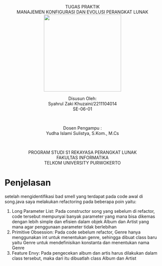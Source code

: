 <div align="center">
TUGAS PRAKTIK <br>
MANAJEMEN KONFIGURASI DAN EVOLUSI PERANGKAT LUNAK <br>


<img src="https://lac.telkomuniversity.ac.id/wp-content/uploads/2021/01/cropped-1200px-Telkom_University_Logo.svg-270x270.png" width="250px">

<br>

Disusun Oleh: <br>
Syahrul Zaki Khuzaini/2211104014 <br>
SE-06-01 <br>

<br>

Dosen Pengampu : <br>
Yudha Islami Sulistya, S.Kom., M.Cs <br>

<br>

PROGRAM STUDI S1 REKAYASA PERANGKAT LUNAK <br>
FAKULTAS INFORMATIKA <br> 
TELKOM UNIVERSITY PURWOKERTO <br>

</div>

# Penjelasan
setelah mengidentifikasi bad smell yang terdapat pada code awal di song.java saya melakukan refactoring pada beberapa poin yaitu: <br>
1. Long Parameter List: Pada constructor song yang sebelum di refactor, code tersebut mempunyai banyak parameter yang mana bisa dikemas dengan lebih simple dan efisien dalam objek Album dan Artist yang mana agar penggunaan parameter tidak berlebihan<br>
2. Primitive Obsession: Pada code sebelum refactor, Genre hanya menggunakan int untuk menentukan genre, sehingga dibuat class baru yaitu Genre untuk mendefinisikan konstanta dan menentukan nama Genre<br>
3. Feature Envy: Pada pengecekan album dan artis harus dilakukan dalam class tersebut, maka dari itu dibuatlah class Album dan Artist